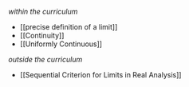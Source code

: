 _within the curriculum_
- [[precise definition of a limit]]
- [[Continuity]]
- [[Uniformly Continuous]]


_outside the curriculum_
- [[Sequential Criterion for Limits in Real Analysis]]